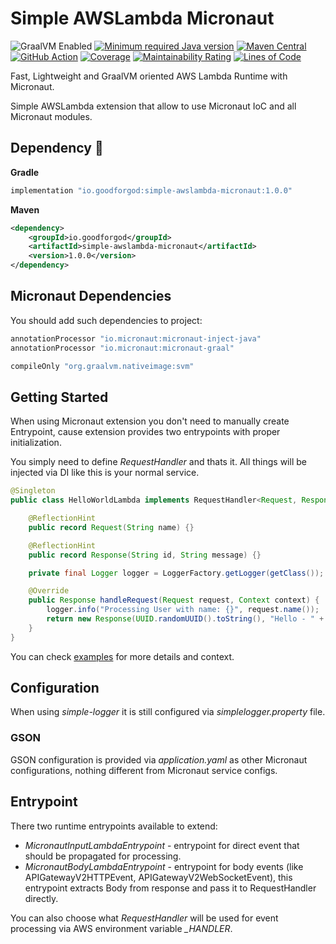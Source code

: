 # Simple AWSLambda Micronaut

![GraalVM Enabled](https://img.shields.io/badge/GraalVM-Ready-orange?style=plastic)
[![Minimum required Java version](https://img.shields.io/badge/Java-17%2B-blue?logo=openjdk)](https://openjdk.org/projects/jdk/17/)
[![Maven Central](https://maven-badges.herokuapp.com/maven-central/io.goodforgod/simple-awslambda-micronaut/badge.svg)](https://maven-badges.herokuapp.com/maven-central/io.goodforgod/simple-awslambda-micronaut)
[![GitHub Action](https://github.com/goodforgod/simple-awslambda/workflows/CI%20Master/badge.svg)](https://github.com/GoodforGod/simple-awslambda/actions?query=workflow%3ACI+Master)
[![Coverage](https://sonarcloud.io/api/project_badges/measure?project=GoodforGod_simple-awslambda&metric=coverage)](https://sonarcloud.io/dashboard?id=GoodforGod_simple-awslambda)
[![Maintainability Rating](https://sonarcloud.io/api/project_badges/measure?project=GoodforGod_simple-awslambda&metric=sqale_rating)](https://sonarcloud.io/dashboard?id=GoodforGod_simple-awslambda)
[![Lines of Code](https://sonarcloud.io/api/project_badges/measure?project=GoodforGod_simple-awslambda&metric=ncloc)](https://sonarcloud.io/dashboard?id=GoodforGod_simple-awslambda)

Fast, Lightweight and GraalVM oriented AWS Lambda Runtime with Micronaut.

Simple AWSLambda extension that allow to use Micronaut IoC and all Micronaut modules.

## Dependency :rocket:

**Gradle**
```groovy
implementation "io.goodforgod:simple-awslambda-micronaut:1.0.0"
```

**Maven**
```xml
<dependency>
    <groupId>io.goodforgod</groupId>
    <artifactId>simple-awslambda-micronaut</artifactId>
    <version>1.0.0</version>
</dependency>
```

## Micronaut Dependencies

You should add such dependencies to project:

```groovy
annotationProcessor "io.micronaut:micronaut-inject-java"
annotationProcessor "io.micronaut:micronaut-graal"

compileOnly "org.graalvm.nativeimage:svm"
```

## Getting Started

When using Micronaut extension you don't need to manually create Entrypoint, cause extension provides
two entrypoints with proper initialization.

You simply need to define *RequestHandler* and thats it. All things will be injected via DI like this is your normal service.

```java
@Singleton
public class HelloWorldLambda implements RequestHandler<Request, Response> {

    @ReflectionHint
    public record Request(String name) {}

    @ReflectionHint
    public record Response(String id, String message) {}

    private final Logger logger = LoggerFactory.getLogger(getClass());

    @Override
    public Response handleRequest(Request request, Context context) {
        logger.info("Processing User with name: {}", request.name());
        return new Response(UUID.randomUUID().toString(), "Hello - " + request.name());
    }
}
```

You can check [examples](https://github.com/GoodforGod/simple-awslambda-examples) for more details and context.

## Configuration

When using *simple-logger* it is still configured via *simplelogger.property* file.

### GSON

GSON configuration is provided via *application.yaml* as other Micronaut configurations, nothing different from Micronaut service configs.

## Entrypoint

There two runtime entrypoints available to extend:
- *MicronautInputLambdaEntrypoint* - entrypoint for direct event that should be propagated for processing.
- *MicronautBodyLambdaEntrypoint* - entrypoint for body events (like APIGatewayV2HTTPEvent, APIGatewayV2WebSocketEvent), this entrypoint extracts Body from response and pass it to RequestHandler directly.

You can also choose what *RequestHandler* will be used for event processing via AWS environment variable *_HANDLER*.
